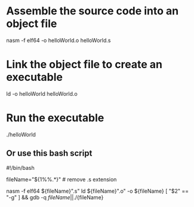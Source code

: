 # Assemble the source code into an object file
nasm -f elf64 -o helloWorld.o helloWorld.s

# Link the object file to create an executable
ld -o helloWorld helloWorld.o

# Run the executable
./helloWorld


## Or use this bash script

#!/bin/bash

fileName="${1%%.*}" # remove .s extension

nasm -f elf64 ${fileName}".s"
ld ${fileName}".o" -o ${fileName}
[ "$2" == "-g" ] && gdb -q ${fileName} || ./${fileName}
